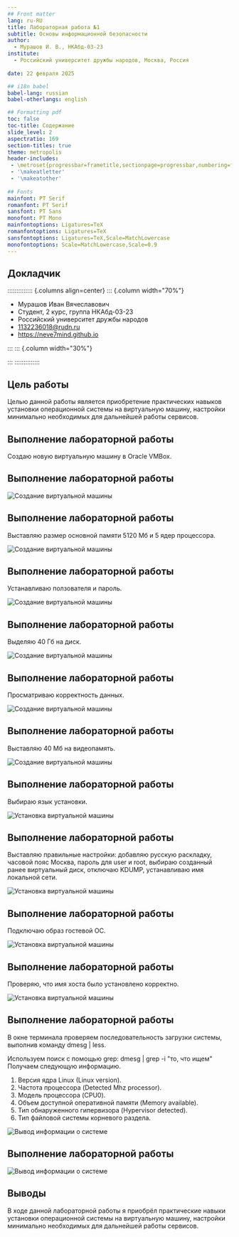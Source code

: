 ```yaml
---
## Front matter
lang: ru-RU
title: Лабораторная работа №1
subtitle: Основы информационной безопасности
author:
  - Мурашов И. В., НКАбд-03-23
institute:
  - Российский университет дружбы народов, Москва, Россия
  
date: 22 февраля 2025

## i18n babel
babel-lang: russian
babel-otherlangs: english

## Formatting pdf
toc: false
toc-title: Содержание
slide_level: 2
aspectratio: 169
section-titles: true
theme: metropolis
header-includes:
 - \metroset{progressbar=frametitle,sectionpage=progressbar,numbering=fraction}
 - '\makeatletter'
 - '\makeatother'
 
## Fonts
mainfont: PT Serif
romanfont: PT Serif
sansfont: PT Sans
monofont: PT Mono
mainfontoptions: Ligatures=TeX
romanfontoptions: Ligatures=TeX
sansfontoptions: Ligatures=TeX,Scale=MatchLowercase
monofontoptions: Scale=MatchLowercase,Scale=0.9
---
```


## Докладчик

:::::::::::::: {.columns align=center}
::: {.column width="70%"}

  * Мурашов Иван Вячеславович
  * Cтудент, 2 курс, группа НКАбд-03-23
  * Российский университет дружбы народов
  * [1132236018@rudn.ru](mailto:1132236018@rudn.ru)
  * <https://neve7mind.github.io>

:::
::: {.column width="30%"}

:::
::::::::::::::

## Цель работы

Целью данной работы является приобретение практических навыков установки операционной системы на виртуальную машину, настройки минимально необходимых для дальнейшей работы сервисов.

## Выполнение лабораторной работы

Создаю новую виртуальную машину в Oracle VMBox.

## Выполнение лабораторной работы

![Создание виртуальной машины](image/1.png)

## Выполнение лабораторной работы

Выставляю размер основной памяти 5120 Мб и 5 ядер процессора.

![Создание виртуальной машины](image/2.png)

## Выполнение лабораторной работы

Устанавливаю ползователя и пароль.

![Создание виртуальной машины](image/3.png)

## Выполнение лабораторной работы

Выделяю 40 Гб на диск.

![Создание виртуальной машины](image/4.png)

## Выполнение лабораторной работы

Просматриваю корректность данных.

![Создание виртуальной машины](image/5.png)

## Выполнение лабораторной работы

Выставляю 40 Мб на видеопамять.

![Создание виртуальной машины](image/6.png)

## Выполнение лабораторной работы

Выбираю язык установки.

![Установка виртуальной машины](image/7.png)

## Выполнение лабораторной работы

Выставляю правильные настройки: добавляю русскую раскладку, часовой пояс Москва, пароль для user и root, выбираю созданный ранее виртуальный диск, отключаю KDUMP, устанавливаю имя локальной сети.

![Установка виртуальной машины](image/8.png)

## Выполнение лабораторной работы

Подключаю образ гостевой ОС.

![Установка виртуальной машины](image/9.png)

## Выполнение лабораторной работы

Проверяю, что имя хоста было установлено корректно.

![Установка виртуальной машины](image/10.png)

## Выполнение лабораторной работы

В окне терминала проверяем последовательность загрузки системы, выполнив команду dmesg | less.

Используем поиск с помощью grep:
dmesg | grep -i "то, что ищем"
Получаем следующую информацию.

1. Версия ядра Linux (Linux version).
2. Частота процессора (Detected Mhz processor).
3. Модель процессора (CPU0).
4. Объем доступной оперативной памяти (Memory available).
5. Тип обнаруженного гипервизора (Hypervisor detected).
6. Тип файловой системы корневого раздела.


![Вывод информации о системе](image/11.png)

## Выполнение лабораторной работы

![Вывод информации о системе](image/12.png)

## Выводы

В ходе данной лабораторной работы я приобрёл практические навыки установки операционной системы на виртуальную машину, настройки минимально необходимых для дальнейшей работы сервисов.

